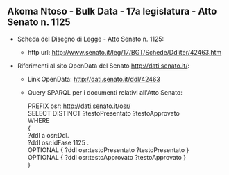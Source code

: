 ## Akoma Ntoso - Bulk Data - 17a legislatura - Atto Senato n. 1125 ##

* Scheda del Disegno di Legge - Atto Senato n. 1125:
	* http url: http://www.senato.it/leg/17/BGT/Schede/Ddliter/42463.htm

* Riferimenti al sito OpenData del Senato http://dati.senato.it/:
	* Link OpenData: http://dati.senato.it/ddl/42463
	* Query SPARQL per i documenti relativi all'Atto Senato:

        PREFIX osr: <http://dati.senato.it/osr/>  
		SELECT DISTINCT ?testoPresentato ?testoApprovato  
		WHERE  
		{  
		    ?ddl a osr:Ddl.  
		    ?ddl osr:idFase 1125 .  
		    OPTIONAL { ?ddl osr:testoPresentato ?testoPresentato }  
		    OPTIONAL { ?ddl osr:testoApprovato ?testoApprovato }  
		}
		